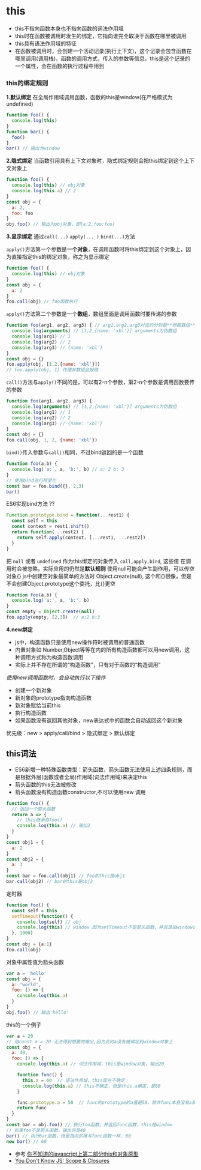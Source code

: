 # this

- this不指向函数本身也不指向函数的词法作用域
- this时在函数被调用时发生的绑定，它指向谁完全取决于函数在哪里被调用
- this具有语法作用域的特征
- 在函数被调用时，会创建一个活动记录(执行上下文)，这个记录会包含函数在哪里调用(调用栈)，函数的调用方式，传入的参数等信息，this是这个记录的一个属性，会在函数的执行过程中用到

### this的绑定规则
**1.默认绑定**
在全局作用域调用函数，函数的this是window(在严格模式为undefined)
```js
function foo() {
  console.log(this)
}
function bar() {
  foo()
}
bar() // 输出为window
```

**2.隐式绑定**
当函数引用具有上下文对象时，隐式绑定规则会把this绑定到这个上下文对象上
```js
function foo() {
  console.log(this) // obj对象
  console.log(this.a) // 2
}
const obj = {
  a: 2,
  foo: foo
}
obj.foo() // 输出为obj对象，即{a:2,foo:foo}
```

**3.显示绑定**
通过`call(...)` `apply(... )` `bind(...)`方法

`apply()`方法第一个参数是**一个对象**，在调用函数时将this绑定到这个对象上，因为直接指定this的绑定对象，称之为显示绑定
```js
function foo() {
  console.log(this) // obj对象
}
const obj = {
  a: 2
}
foo.call(obj) // foo函数执行
```
`apply()`方法第二个参数是一个**数组**，数组里面是调用函数时要传递的参数
```js
function foo(arg1, arg2, arg3) { // arg1,arg2,arg3对应的分别是**参数数组**的第一项，第二项，第三项
  console.log(arguments) // [1,2,{name: 'xbl'}] arguments为伪数组
  console.log(arg1) // 1
  console.log(arg2) // 2
  console.log(arg3) // {name: 'xbl'}
}
const obj = {}
foo.apply(obj, [1,2,{name: 'xbl'}])
// foo.apply(obj, 1) 传递非数组会报错
```

`call()`方法与`apply()`不同的是，可以有2-n个参数，第2-n个参数是调用函数要传的参数
```js
function foo(arg1, arg2, arg3) {
  console.log(arguments) // [1,2,{name: 'xbl'}] arguments为伪数组
  console.log(arg1) // 1
  console.log(arg2) // 2
  console.log(arg3) // {name: 'xbl'}
}
const obj = {}
foo.call(obj, 1, 2, {name: 'xbl'})
```

`bind()`传入参数与`call()`相同，不过bind返回的是一个函数
```js
function foo(a,b) {
  console.log('a:', a, 'b:', b) // a: 2 b: 3
}
// 使用bind进行柯里化 
const bar = foo.bind({}, 2,3)
bar()
```
ES6实现bind方法 ??
```js
Function.prototype.bind = function(...rest1) {
  const self = this
  const context = rest1.shift()
  return function(...rest2) {
    return self.apply(context, [...rest1, ...rest2])
  }
}
```

把 `null` 或者 `undefined` 作为this绑定的对象传入 `call,apply,bind`, 这些值 在调用时会被忽略，实际应用的仍然是**默认规则**
使用null可能会产生副作用，可以传空对象{}
js中创建空对象最简单的方法时 Object.create(null), 这个和{}很像，但是不会创建Object.prototype这个委托，比{}更空
```js
function foo(a,b) {
  console.log('a:', a, 'b:', b)
}
const empty = Object.create(null)
foo.apply(empty, [2,3])  // a:2 b:3
```

**4.new绑定**
- js中，构造函数只是使用new操作符时被调用的普通函数
- 内置对象如 Number,Object等等在内的所有构造函数都可以用new调用，这种调用方式称为构造函数调用
- 实际上并不存在所谓的“构造函数”，只有对于函数的“构造调用”

*使用new调用函数时，会自动执行以下操作* 
- 创建一个新对象
- 新对象的prototype指向构造函数
- 新对象赋给当前this
- 执行构造函数
- 如果函数没有返回其他对象，new表达式中的函数会自动返回这个新对象

优先级：new > apply/call/bind > 隐式绑定 > 默认绑定

## this词法
- ES6新增一种特殊函数类型：箭头函数，箭头函数无法使用上述四条规则，而是根据外层(函数或者全局)作用域(词法作用域)来决定this
- 箭头函数的this无法被修改
- 箭头函数没有构造函数constructor,不可以使用new 调用
```js
function foo() {
  // 返回一个箭头函数
  return a => {
    // this继承自foo()
    console.log(this.a) // 输出2
  }
}
const obj1 = {
  a: 2
}
const obj2 = {
  a: 3
}
const bar = foo.call(obj1) // foo的this是obj1
bar.call(obj2) // bar的this是obj2
```

定时器
```js
function foo() {
  const self = this
  setTimeout(function() {
    console.log(self) // obj
    console.log(this) // window 因为setTimeout不是箭头函数，并且是由window调用的
  }, 1000)
}
const obj = {a:1}
foo.call(obj)
```

对象中属性值为箭头函数
```js
var a = 'hello'
const obj = {
  a: 'world',
  foo: () => {
    console.log(this.a)
  }
}
obj.foo() // 输出'hello'
```

this的一个例子
```js
var a = 20 
// 用const a = 20 无法得到想要的输出,因为此时a没有被绑定到window对象上
const obj = {
  a: 40,
  foo: () => {
    console.log(this.a) // 词法作用域，this是window对象，输出20

    function func() {
      this.a = 60  // 语法作用域，this现在不确定
      console.log(this.a) // this不确定，但是this.a确定，是60
    }

    func.prototype.a = 50  // func的prototype的a值是50，除非func本身没有a属性
    return func
  }
}
const bar = obj.foo() // 执行foo函数，并返回func函数，this是window
// 如果foo不是箭头函数，输出的是40
bar() // 执行bar函数，但是指向的堆与func函数一样, 60
new bar() // 60
```


- 参考 [你不知道的javascript上第二部分this和对象原型](https://github.com/yygmind/Reading-Notes/blob/master/%E4%BD%A0%E4%B8%8D%E7%9F%A5%E9%81%93%E7%9A%84JavaScript%E4%B8%8A%E5%8D%B7.md)
- [You Don't Know JS: Scope & Closures](https://github.com/getify/You-Dont-Know-JS/blob/master/scope%20&%20closures/README.md#you-dont-know-js-scope--closures)
